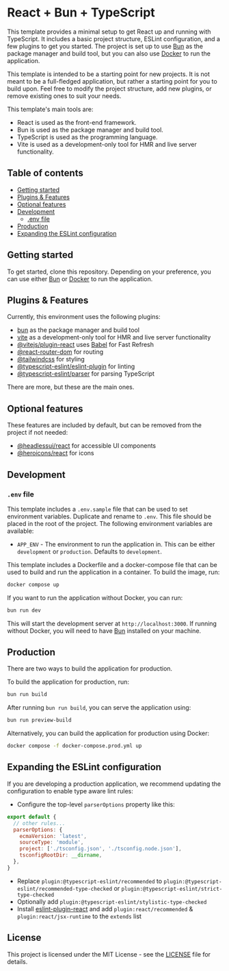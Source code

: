 # React + Bun + TypeScript

This template provides a minimal setup to get React up and running with TypeScript. It includes a basic project structure, ESLint configuration, and a few plugins to get you started. The project is set up to use [Bun](https://bun.sh/) as the package manager and build tool, but you can also use [Docker](https://www.docker.com/) to run the application.

This template is intended to be a starting point for new projects. It is not meant to be a full-fledged application, but rather a starting point for you to build upon. Feel free to modify the project structure, add new plugins, or remove existing ones to suit your needs.

This template's main tools are:
- React is used as the front-end framework.
- Bun is used as the package manager and build tool.
- TypeScript is used as the programming language.
- Vite is used as a development-only tool for HMR and live server functionality.

## Table of contents
- [Getting started](#getting-started)
- [Plugins & Features](#plugins--features)
- [Optional features](#optional-features)
- [Development](#development)
  - [.env file](#env-file)
- [Production](#production)
- [Expanding the ESLint configuration](#expanding-the-eslint-configuration)

## Getting started

To get started, clone this repository. Depending on your preference, you can use either [Bun](https://bun.sh/) or [Docker](https://www.docker.com/) to run the application.

## Plugins & Features

Currently, this environment uses the following plugins:

- [bun](https://bun.sh/) as the package manager and build tool
- [vite](https://vitejs.dev/) as a development-only tool for HMR and live server functionality
- [@vitejs/plugin-react](https://github.com/vitejs/vite-plugin-react/blob/main/packages/plugin-react/README.md) uses [Babel](https://babeljs.io/) for Fast Refresh
- [@react-router-dom](https://reactrouter.com/web/guides/quick-start) for routing
- [@tailwindcss](https://tailwindcss.com/) for styling
- [@typescript-eslint/eslint-plugin](https://typescript-eslint.io/) for linting
- [@typescript-eslint/parser](https://typescript-eslint.io/packages/parser/) for parsing TypeScript

There are more, but these are the main ones.

## Optional features

These features are included by default, but can be removed from the project if not needed:

- [@headlessui/react](https://headlessui.com/react/) for accessible UI components
- [@heroicons/react](https://heroicons.com/react/) for icons

## Development

### `.env` file

This template includes a `.env.sample` file that can be used to set environment variables. Duplicate and rename to `.env`. This file should be placed in the root of the project. The following environment variables are available:

- `APP_ENV` - The environment to run the application in. This can be either `development` or `production`. Defaults to `development`.

This template includes a Dockerfile and a docker-compose file that can be used to build and run the application in a container. To build the image, run:

```sh
docker compose up
```

If you want to run the application without Docker, you can run:

```sh
bun run dev
```

This will start the development server at `http://localhost:3000`. If running without Docker, you will need to have [Bun](https://bun.sh/) installed on your machine.

## Production

There are two ways to build the application for production.

To build the application for production, run:

```sh
bun run build
```

After running `bun run build`, you can serve the application using:

```sh
bun run preview-build
```

Alternatively, you can build the application for production using Docker:

```sh
docker compose -f docker-compose.prod.yml up
```

## Expanding the ESLint configuration

If you are developing a production application, we recommend updating the configuration to enable type aware lint rules:

- Configure the top-level `parserOptions` property like this:

```js
export default {
  // other rules...
  parserOptions: {
    ecmaVersion: 'latest',
    sourceType: 'module',
    project: ['./tsconfig.json', './tsconfig.node.json'],
    tsconfigRootDir: __dirname,
  },
}
```

- Replace `plugin:@typescript-eslint/recommended` to `plugin:@typescript-eslint/recommended-type-checked` or `plugin:@typescript-eslint/strict-type-checked`
- Optionally add `plugin:@typescript-eslint/stylistic-type-checked`
- Install [eslint-plugin-react](https://github.com/jsx-eslint/eslint-plugin-react) and add `plugin:react/recommended` & `plugin:react/jsx-runtime` to the `extends` list

## License

This project is licensed under the MIT License - see the [LICENSE](LICENSE) file for details.